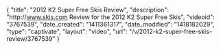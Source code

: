 {
    "title": "2012 K2 Super Free Skis Review",
    "description": "http:\/\/www.skis.com Review for the 2012 K2 Super Free Skis",
    "videoid": "3767539",
    "date_created": "1411361317",
    "date_modified": "1418182029",
    "type": "captivate",
    "layout": "video",
    "url": "\/v\/2012-k2-super-free-skis-review\/3767539"
}